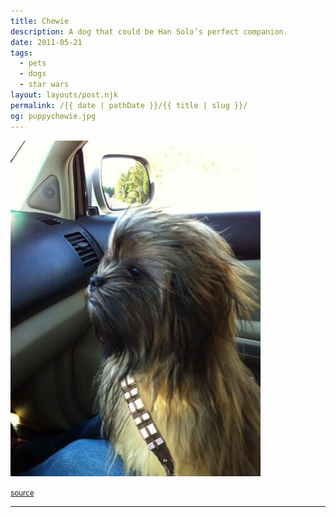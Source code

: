 ```yaml
---
title: Chewie
description: A dog that could be Han Solo’s perfect companion.
date: 2011-05-21
tags: 
  - pets
  - dogs
  - star wars
layout: layouts/post.njk
permalink: /{{ date | pathDate }}/{{ title | slug }}/
og: puppychewie.jpg
---
```


![a hairy dog that looks like Chewbacca and wearing his iconic bandolier](/img/puppychewie.jpg)

<small class="footnotes"><a href="http://pinterest.com/pin/25659420/">source</a></small>

---
